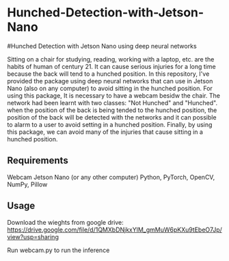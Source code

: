 # Hunched-Detection-with-Jetson-Nano

#Hunched Detection with Jetson Nano using deep neural networks

Sitting on a chair for studying, reading, working with a laptop, etc. are the habits of human of century 21.
It can cause serious injuries for a long time because the back will tend to a hunched position. In this repository, I've provided the package using deep neural networks that can use in Jetson Nano (also on any computer) to avoid sitting in the hunched position.
For using this package, It is necessary to have a webcam besidw the chair. The network had been learnt with two classes: "Not Hunched" and "Hunched". when the position of the back is being tended to the hunched position, the position of the back will be detected with the networks and it can possible to alarm to a user to avoid setting in a hunched position. Finally, by using this package, we can avoid many of the injuries that cause sitting in a hunched position.


## Requirements
Webcam
Jetson Nano (or any other computer)
Python, PyTorch, OpenCV, NumPy, Pillow


## Usage
Download the wieghts from google drive: https://drive.google.com/file/d/1QMXbDNjkxYlM_gmMuW6pKXu9tEbeO7Jp/view?usp=sharing

Run webcam.py to run the inference
